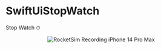 # SwiftUiStopWatch
Stop Watch ⏱

<p align="center">
  <img src="https://github.com/Siam300/SwiftUiStopWatch/assets/89306483/e29a8431-98b7-43d7-81cd-72d92dcd6514" alt="RocketSim Recording iPhone 14 Pro Max">
</p>

